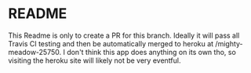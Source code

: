 # README

This Readme is only to create a PR for this branch.  Ideally it will pass all Travis CI testing and then be automatically merged to heroku at /mighty-meadow-25750.  I don't think this app does anything on its own tho, so visiting the heroku site will likely not be very eventful.
